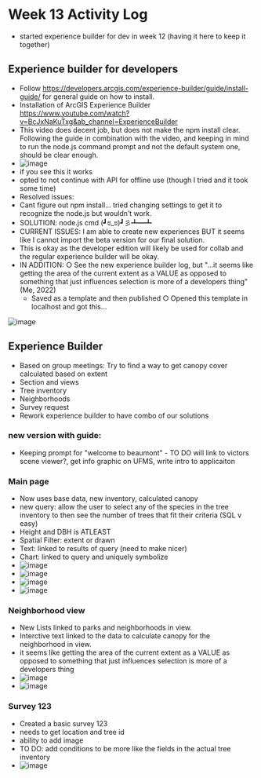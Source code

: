 # Week 13 Activity Log
* started experience builder for dev in week 12 (having it here to keep it together)

## Experience builder for developers
* Follow https://developers.arcgis.com/experience-builder/guide/install-guide/ for general guide on how to install.
* Installation of ArcGIS Experience Builder https://www.youtube.com/watch?v=BcJxNaKuTxg&ab_channel=ExperienceBuilder
* This video does  decent job, but does not make the npm install clear. 
Following the guide in combination with the video, and keeping in mind to run the node.js command prompt and not the default system one, should be clear enough.
* ![image](https://user-images.githubusercontent.com/91274079/163194861-1029b2fa-d468-42ef-afad-6ca91432269b.png)
* if you see this it works
* opted to not continue with API for offline use (though I tried and it took some time)
* Resolved issues:
* Cant figure out npm install… tried changing settings to get it to recognize the node.js but wouldn’t work. 
* SOLUTION: node.js cmd      (┛ಠ_ಠ)┛彡┻━┻
* CURRENT ISSUES: I am able to create new experiences BUT it seems like I cannot import the beta version for our final solution. 
* This is okay as the developer edition will likely be used for collab and the regular experience builder will be okay.
* IN ADDITION:
		○ See the new experience builder log, but "…it seems like getting the area of the current extent as a VALUE as opposed to something that just influences selection is more of a developers thing" (Me, 2022)
	- Saved as a template and then published
		○ Opened this template in localhost and got this…

![image](https://user-images.githubusercontent.com/91274079/163195392-6d5a3f62-4146-481c-933d-2fd2bd745b1c.png)


## Experience Builder 
* Based on group meetings: Try to find a way to get canopy cover calculated based on extent
* Section and views
* Tree inventory
* Neighborhoods
* Survey request 
* Rework experience builder to have combo of our solutions

### new version with guide:
 * Keeping prompt for "welcome to beaumont" - TO DO will link to victors scene viewer?, get info graphic on UFMS, write intro to applicaiton
### Main page
 * 	Now uses base data, new inventory, calculated canopy
 * 	new query: allow the user to select any of the species in the tree inventory to then see the number of trees that fit their criteria (SQL v 		easy)
 * 	Height and DBH is ATLEAST
 * 	Spatial Filter: extent or drawn
 * 	Text: linked to results of query (need to make nicer)
 * 	Chart: linked to query and uniquely symbolize 
 * ![image](https://user-images.githubusercontent.com/91274079/163196752-662da2a5-270d-4f81-be56-d93303493ee5.png)
 * ![image](https://user-images.githubusercontent.com/91274079/163196778-57c3530e-1bc6-4e42-bb0d-2ea333df6caf.png)
 * ![image](https://user-images.githubusercontent.com/91274079/163196801-909bbf3e-dd37-4626-af24-f0d6984bf2c7.png)
 * ![image](https://user-images.githubusercontent.com/91274079/163196814-5d40babe-9717-46cb-ad1a-50710d75ea2f.png)

 ### Neighborhood view
 * New Lists linked to parks and neighborhoods in view.
 * Interctive text linked to the data to calculate canopy for the neighborhood in view. 
 * it seems like getting the area of the current extent as a VALUE as opposed to something that just influences selection is more of a developers thing
 * ![image](https://user-images.githubusercontent.com/91274079/163197054-c5bfb2c6-fa10-4a09-909f-e748a6ca25a9.png)
 * ![image](https://user-images.githubusercontent.com/91274079/163197064-d1fb5bc4-5275-4f77-9341-5f4e148a1e30.png)

### Survey 123
* Created a basic survey 123
* needs to get location and tree id
* ability to add image
* TO DO: add conditions to be more like the fields in the actual tree inventory
* ![image](https://user-images.githubusercontent.com/91274079/163197243-b6067fda-7bf6-4407-b9aa-5b903fc0e2ad.png)







